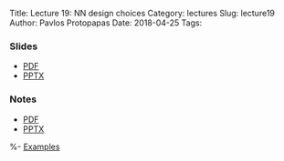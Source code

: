 Title: Lecture 19: NN design choices 
Category: lectures
Slug: lecture19
Author: Pavlos Protopapas
Date: 2018-04-25
Tags: 


### Slides

- [PDF]({attach}presentation/Lecture19_Regularization.pdf)
- [PPTX]({attach}presentation/Lecture19_Regularization.pptx)

### Notes 
- [PDF]({attach}presentation/Lecture19_Additional_Optimization.pdf)
- [PPTX]({attach}presentation/Lecture19_Additional_Optimization.pptx)

%- [Examples]({filename}notebook/Lecture14_Notebook.ipynb)


